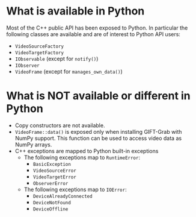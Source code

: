 # What is available in Python

Most of the C++ public API has been exposed to Python.
In particular the following classes are available and are of interest to Python API users:
* `VideoSourceFactory`
* `VideoTargetFactory`
* `IObservable` (except for `notify()`)
* `IObserver`
* `VideoFrame` (except for `manages_own_data()`)


# What is NOT available or different in Python

* Copy constructors are not available.
* `VideoFrame::data()` is exposed only when installing GIFT-Grab with NumPy support. This function can be used to access video data as NumPy arrays.
* C++ exceptions are mapped to Python built-in exceptions
  * The following exceptions map to `RuntimeError`:
     * `BasicException`
     * `VideoSourceError`
     * `VideoTargetError`
     * `ObserverError`
  * The following exceptions map to `IOError`:
     * `DeviceAlreadyConnected`
     * `DeviceNotFound`
     * `DeviceOffline`